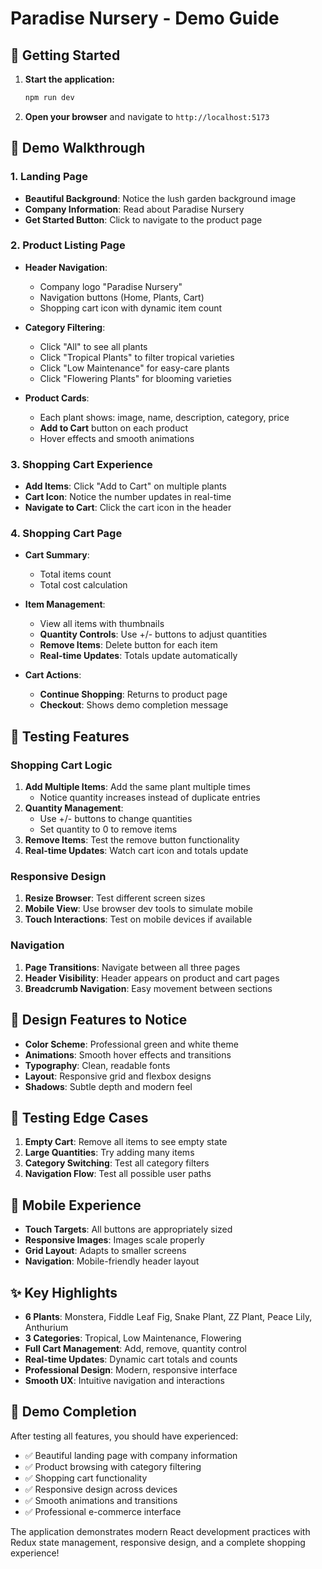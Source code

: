 # Paradise Nursery - Demo Guide

## 🚀 Getting Started

1. **Start the application:**
   ```bash
   npm run dev
   ```

2. **Open your browser** and navigate to `http://localhost:5173`

## 🎯 Demo Walkthrough

### 1. Landing Page
- **Beautiful Background**: Notice the lush garden background image
- **Company Information**: Read about Paradise Nursery
- **Get Started Button**: Click to navigate to the product page

### 2. Product Listing Page
- **Header Navigation**: 
  - Company logo "Paradise Nursery"
  - Navigation buttons (Home, Plants, Cart)
  - Shopping cart icon with dynamic item count

- **Category Filtering**:
  - Click "All" to see all plants
  - Click "Tropical Plants" to filter tropical varieties
  - Click "Low Maintenance" for easy-care plants
  - Click "Flowering Plants" for blooming varieties

- **Product Cards**:
  - Each plant shows: image, name, description, category, price
  - **Add to Cart** button on each product
  - Hover effects and smooth animations

### 3. Shopping Cart Experience
- **Add Items**: Click "Add to Cart" on multiple plants
- **Cart Icon**: Notice the number updates in real-time
- **Navigate to Cart**: Click the cart icon in the header

### 4. Shopping Cart Page
- **Cart Summary**: 
  - Total items count
  - Total cost calculation
- **Item Management**:
  - View all items with thumbnails
  - **Quantity Controls**: Use +/- buttons to adjust quantities
  - **Remove Items**: Delete button for each item
  - **Real-time Updates**: Totals update automatically

- **Cart Actions**:
  - **Continue Shopping**: Returns to product page
  - **Checkout**: Shows demo completion message

## 🔧 Testing Features

### Shopping Cart Logic
1. **Add Multiple Items**: Add the same plant multiple times
   - Notice quantity increases instead of duplicate entries
2. **Quantity Management**: 
   - Use +/- buttons to change quantities
   - Set quantity to 0 to remove items
3. **Remove Items**: Test the remove button functionality
4. **Real-time Updates**: Watch cart icon and totals update

### Responsive Design
1. **Resize Browser**: Test different screen sizes
2. **Mobile View**: Use browser dev tools to simulate mobile
3. **Touch Interactions**: Test on mobile devices if available

### Navigation
1. **Page Transitions**: Navigate between all three pages
2. **Header Visibility**: Header appears on product and cart pages
3. **Breadcrumb Navigation**: Easy movement between sections

## 🎨 Design Features to Notice

- **Color Scheme**: Professional green and white theme
- **Animations**: Smooth hover effects and transitions
- **Typography**: Clean, readable fonts
- **Layout**: Responsive grid and flexbox designs
- **Shadows**: Subtle depth and modern feel

## 🐛 Testing Edge Cases

1. **Empty Cart**: Remove all items to see empty state
2. **Large Quantities**: Try adding many items
3. **Category Switching**: Test all category filters
4. **Navigation Flow**: Test all possible user paths

## 📱 Mobile Experience

- **Touch Targets**: All buttons are appropriately sized
- **Responsive Images**: Images scale properly
- **Grid Layout**: Adapts to smaller screens
- **Navigation**: Mobile-friendly header layout

## ✨ Key Highlights

- **6 Plants**: Monstera, Fiddle Leaf Fig, Snake Plant, ZZ Plant, Peace Lily, Anthurium
- **3 Categories**: Tropical, Low Maintenance, Flowering
- **Full Cart Management**: Add, remove, quantity control
- **Real-time Updates**: Dynamic cart totals and counts
- **Professional Design**: Modern, responsive interface
- **Smooth UX**: Intuitive navigation and interactions

## 🎉 Demo Completion

After testing all features, you should have experienced:
- ✅ Beautiful landing page with company information
- ✅ Product browsing with category filtering
- ✅ Shopping cart functionality
- ✅ Responsive design across devices
- ✅ Smooth animations and transitions
- ✅ Professional e-commerce interface

The application demonstrates modern React development practices with Redux state management, responsive design, and a complete shopping experience! 
